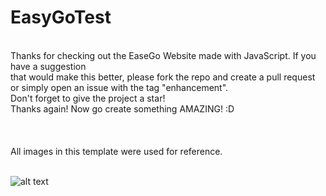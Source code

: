 # EasyGoTest

<br>

<body>
Thanks for checking out the EaseGo Website made with JavaScript. If you have a suggestion<br>
that would make this better, please fork the repo and create a pull request<br>
or simply open an issue with the tag "enhancement".<br>
Don't forget to give the project a star!<br>
Thanks again! Now go create something AMAZING! :D<br><br>
  <br>
  <br>
  All images in this template were used for reference.
  <br>
  <br>

  ![alt text](https://ld-wp73.template-help.com/wordpress/prod_4439/v1/wp-content/uploads/2019/08/invert-logo.png)
  
</body>
